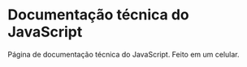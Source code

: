 # Documentação técnica do JavaScript
Página de documentação técnica do JavaScript.
  Feito em um celular.
